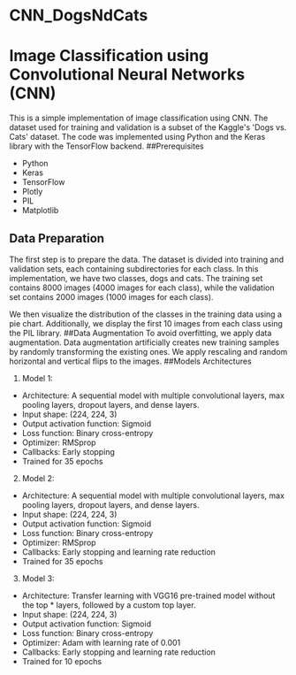 # CNN_DogsNdCats

# Image Classification using Convolutional Neural Networks (CNN)
This is a simple implementation of image classification using CNN. The dataset used for training and validation is a subset of the Kaggle's 'Dogs vs. Cats' dataset. The code was implemented using Python and the Keras library with the TensorFlow backend.
##Prerequisites
*   Python
*   Keras
*   TensorFlow
*   Plotly
*   PIL
*   Matplotlib

## Data Preparation
The first step is to prepare the data. The dataset is divided into training and validation sets, each containing subdirectories for each class. In this implementation, we have two classes, dogs and cats. The training set contains 8000 images (4000 images for each class), while the validation set contains 2000 images (1000 images for each class).

We then visualize the distribution of the classes in the training data using a pie chart. Additionally, we display the first 10 images from each class using the PIL library.
##Data Augmentation
To avoid overfitting, we apply data augmentation. Data augmentation artificially creates new training samples by randomly transforming the existing ones. We apply rescaling and random horizontal and vertical flips to the images.
##Models Architectures
1.   Model 1:
*  Architecture: A sequential model with multiple convolutional layers, max pooling layers, dropout layers, and dense layers.
*  Input shape: (224, 224, 3)
*  Output activation function: Sigmoid
*  Loss function: Binary cross-entropy
*  Optimizer: RMSprop
*  Callbacks: Early stopping
*  Trained for 35 epochs
2.   Model 2:


*  Architecture: A sequential model with multiple convolutional layers, max pooling layers, dropout layers, and dense layers.
*  Input shape: (224, 224, 3)
*  Output activation function: Sigmoid
*  Loss function: Binary cross-entropy
*  Optimizer: RMSprop
*  Callbacks: Early stopping and learning rate reduction
*  Trained for 35 epochs
3.   Model 3:

*  Architecture: Transfer learning with VGG16 pre-trained model without the top *  layers, followed by a custom top layer.
*  Input shape: (224, 224, 3)
*  Output activation function: Sigmoid
*  Loss function: Binary cross-entropy
*  Optimizer: Adam with learning rate of 0.001
*  Callbacks: Early stopping and learning rate reduction
*  Trained for 10 epochs
